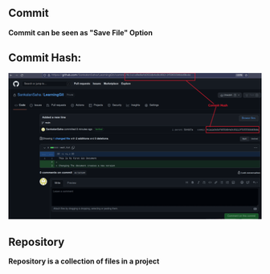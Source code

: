 ## Commit
**Commit can be seen as "Save File" Option**

## Commit Hash:
![Commit Hash](./CommitHash.png "Commit Hash")


## Repository
**Repository is a collection of files in a project**

